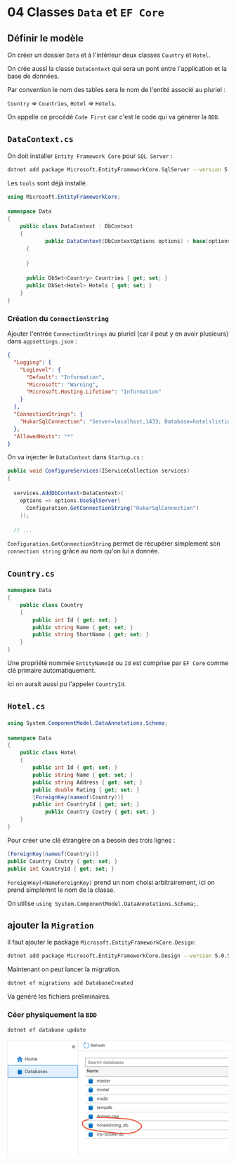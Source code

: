 # 04  Classes `Data` et `EF Core`



## Définir le modèle

On créer un dossier `Data` et à l'intérieur deux classes `Country` et `Hotel`.

On crée aussi la classe `DataContext` qui sera un pont entre l'application et la base de données.

Par convention le nom des tables sera le nom de l'entité associé au pluriel :

`Country` => `Countries`, `Hotel` => `Hotels`.

On appelle ce procédé `Code First` car c'est le code qui va générer la `BDD`.



## `DataContext.cs`

On doit installer `Entity Framework Core` pour `SQL Server` :

```bash
dotnet add package Microsoft.EntityFrameworkCore.SqlServer --version 5.0.5
```

Les `tools` sont déjà installé.

```cs
using Microsoft.EntityFrameworkCore;

namespace Data
{
    public class DataContext : DbContext
    {
			public DataContext(DbContextOptions options) : base(options)
      {
        
      }
      
      public DbSet<Country> Countries { get; set; }
      public DbSet<Hotel> Hotels { get; set; }
    }
}
```



### Création du `ConnectionString`

Ajouter l'entrée `ConnectionStrings` au pluriel (car il peut y en avoir plusieurs) dans `appsettings.json` :

```json
{
  "Logging": {
    "LogLevel": {
      "Default": "Information",
      "Microsoft": "Warning",
      "Microsoft.Hosting.Lifetime": "Information"
    }
  },
  "ConnectionStrings": {
    "HukarSqlConnection": "Server=localhost,1433; Database=hotelslisting_db; User=sa; Password=huk@r2Xmen99"
  },
  "AllowedHosts": "*"
}
```

On va injecter le `DataContext` dans `Startup.cs` :

```cs
public void ConfigureServices(IServiceCollection services)
{

  services.AddDbContext<DataContext>(
    options => options.UseSqlServer(
      Configuration.GetConnectionString("HukarSqlConnection")
    ));
  
  // ...
```

`Configuration.GetConnectionString` permet de récupérer simplement son `connection string` grâce au nom qu'on lui a donnée.



## `Country.cs`

```cs
namespace Data
{
    public class Country
    {
        public int Id { get; set; }
      	public string Name { get; set; }
      	public string ShortName { get; set; }
    }
}
```

Une propriété nommée `EntityNameId` ou `Id` est comprise par `EF Core` comme clé primaire automatiquement.

Ici on aurait aussi pu l'appeler `CountryId`.



## `Hotel.cs`

```cs
using System.ComponentModel.DataAnnotations.Schema;

namespace Data
{
    public class Hotel
    {
        public int Id { get; set; }
        public string Name { get; set; }
      	public string Address { get; set; }
      	public double Rating { get; set; }
      	[ForeignKey(nameof(Country))]
      	public int CountryId { get; set; }
     		public Country Coutry { get; set; }
    }
}
```

Pour créer une clé étrangère on a besoin des trois lignes :

```cs
[ForeignKey(nameof(Country))]
public Country Coutry { get; set; }
public int CountryId { get; set; }
```

`ForeignKey(<NameForeignKey)` prend un nom choisi arbitrairement, ici on prend simplemnt le nom de la classe.

On utilise `using System.ComponentModel.DataAnnotations.Schema;`.



## ajouter la `Migration`

Il faut ajouter le package `Microsoft.EntityFrameworkCore.Design`:

```bash
dotnet add package Microsoft.EntityFrameworkCore.Design --version 5.0.5
```



Maintenant on peut lancer la migration.

```bash
dotnet ef migrations add DatabaseCreated
```

Va généré les fichiers préliminaires.

### Céer physiquement la `BDD`

```bash
dotnet ef database update
```

<img src="assets/database-hotellisting-created.png" alt="database-hotellisting-created" style="zoom:50%;" />























